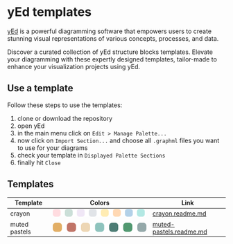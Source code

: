 # yEd templates

[yEd](https://www.yworks.com/products/yed) is a powerful diagramming software that empowers users to create stunning visual representations of various concepts, processes, and data.

Discover a curated collection of yEd structure blocks templates. Elevate your diagramming with these expertly designed templates, tailor-made to enhance your visualization projects using yEd.

## Use a template

Follow these steps to use the templates:

1. clone or download the repository
2. open yEd
3. in the main menu click on `Edit > Manage Palette...`
4. now click on `Import Section...` and choose all `.graphml` files you want to use for your diagrams
5. check your template in `Displayed Palette Sections`
6. finally hit `Close`

## Templates

| Template | Colors | Link |
| --- | --- | --- |
| crayon | ![crayon color palette](structure%20blocks/crayon/assets/ColorPicker.png) | [crayon.readme.md](structure%20blocks/crayon/readme.md) |
| muted pastels | ![muted pastels color palette](structure%20blocks/muted-pastels/assets/ColorPicker.png) | [muted-pastels.readme.md](structure%20blocks/muted-pastels/readme.md) |